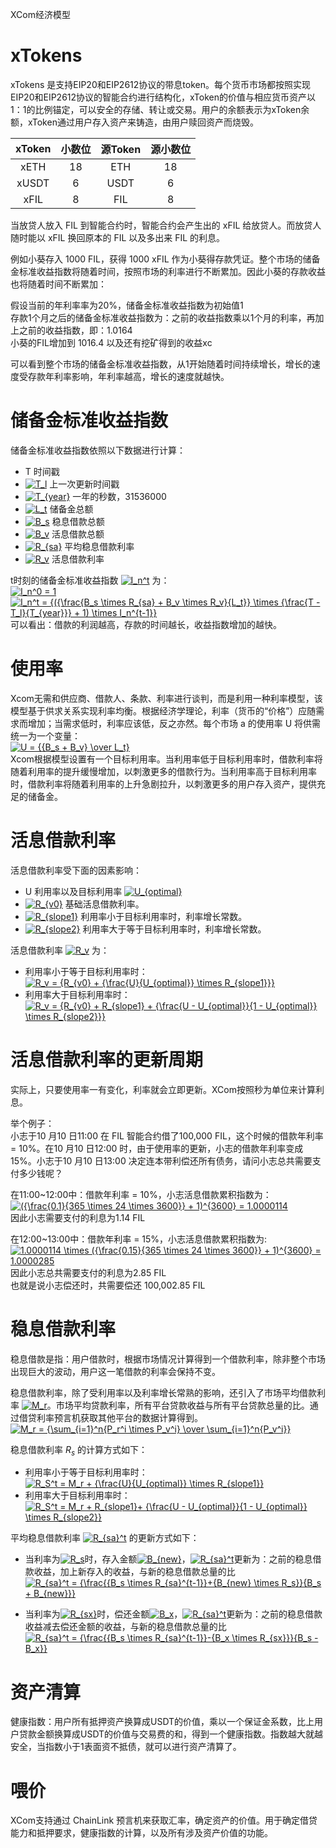 XCom经济模型

# xTokens
xTokens 是支持EIP20和EIP2612协议的带息token。每个货币市场都按照实现EIP20和EIP2612协议的智能合约进行结构化，xToken的价值与相应货币资产以1：1的比例锚定，可以安全的存储、转让或交易。用户的余额表示为xToken余额，xToken通过用户存入资产来铸造，由用户赎回资产而烧毁。

|xToken|小数位|源Token|源小数位|
|:---:|:---:|:---:|:---:|
|xETH|18|ETH|18|
|xUSDT|6|USDT|6|
|xFIL|8|FIL|8|


当放贷人放入 FIL 到智能合约时，智能合约会产生出的 xFIL 给放贷人。而放贷人随时能以 xFIL 换回原本的 FIL 以及多出来 FIL 的利息。  

例如小葵存入 1000 FIL，获得 1000 xFIL 作为小葵得存款凭证。整个市场的储备金标准收益指数将随着时间，按照市场的利率进行不断累加。因此小葵的存款收益也将随着时间不断累加：

假设当前的年利率率为20%，储备金标准收益指数为初始值1  
存款1个月之后的储备金标准收益指数为：之前的收益指数乘以1个月的利率，再加上之前的收益指数，即：1.0164  
小葵的FIL增加到 1016.4 以及还有挖矿得到的收益xc  

可以看到整个市场的储备金标准收益指数，从1开始随着时间持续增长，增长的速度受存款年利率影响，年利率越高，增长的速度就越快。  

# 储备金标准收益指数
储备金标准收益指数依照以下数据进行计算：
- T 时间戳
- <a href="https://www.codecogs.com/eqnedit.php?latex=T_l" target="_blank"><img src="https://latex.codecogs.com/gif.latex?T_l" title="T_l" /></a> 上一次更新时间戳
- <a href="https://www.codecogs.com/eqnedit.php?latex=T_{year}" target="_blank"><img src="https://latex.codecogs.com/gif.latex?T_{year}" title="T_{year}" /></a> 一年的秒数，31536000
- <a href="https://www.codecogs.com/eqnedit.php?latex=L_t" target="_blank"><img src="https://latex.codecogs.com/gif.latex?L_t" title="L_t" /></a> 储备金总额
- <a href="https://www.codecogs.com/eqnedit.php?latex=B_s" target="_blank"><img src="https://latex.codecogs.com/gif.latex?B_s" title="B_s" /></a> 稳息借款总额
- <a href="https://www.codecogs.com/eqnedit.php?latex=B_v" target="_blank"><img src="https://latex.codecogs.com/gif.latex?B_v" title="B_v" /></a> 活息借款总额
- <a href="https://www.codecogs.com/eqnedit.php?latex=R_{sa}" target="_blank"><img src="https://latex.codecogs.com/gif.latex?R_{sa}" title="R_{sa}" /></a> 平均稳息借款利率
- <a href="https://www.codecogs.com/eqnedit.php?latex=R_v" target="_blank"><img src="https://latex.codecogs.com/gif.latex?R_v" title="R_v" /></a> 活息借款利率  

t时刻的储备金标准收益指数 <a href="https://www.codecogs.com/eqnedit.php?latex=I_n^t" target="_blank"><img src="https://latex.codecogs.com/gif.latex?I_n^t" title="I_n^t" /></a> 为：  
<a href="https://www.codecogs.com/eqnedit.php?latex=I_n^0&space;=&space;1" target="_blank"><img src="https://latex.codecogs.com/gif.latex?I_n^0&space;=&space;1" title="I_n^0 = 1" /></a>  
<a href="https://www.codecogs.com/eqnedit.php?latex=I_n^t&space;=&space;{({\frac{B_s&space;\times&space;R_{sa}&space;&plus;&space;B_v&space;\times&space;R_v}{L_t}}&space;\times&space;{\frac{T&space;-&space;T_l}{T_{year}}}&space;&plus;&space;1)&space;\times&space;I_n^{t-1}}" target="_blank"><img src="https://latex.codecogs.com/gif.latex?I_n^t&space;=&space;{({\frac{B_s&space;\times&space;R_{sa}&space;&plus;&space;B_v&space;\times&space;R_v}{L_t}}&space;\times&space;{\frac{T&space;-&space;T_l}{T_{year}}}&space;&plus;&space;1)&space;\times&space;I_n^{t-1}}" title="I_n^t = {({\frac{B_s \times R_{sa} + B_v \times R_v}{L_t}} \times {\frac{T - T_l}{T_{year}}} + 1) \times I_n^{t-1}}" /></a>  
可以看出：借款的利润越高，存款的时间越长，收益指数增加的越快。

# 使用率
Xcom无需和供应商、借款人、条款、利率进行谈判，而是利用一种利率模型，该模型基于供求关系实现利率均衡。根据经济学理论，利率（货币的“价格”）应随需求而增加；当需求低时，利率应该低，反之亦然。每个市场 a 的使用率 U 将供需统一为一个变量：  
<a href="https://www.codecogs.com/eqnedit.php?latex=U&space;=&space;{{B_s&space;&plus;&space;B_v}&space;\over&space;L_t}" target="_blank"><img src="https://latex.codecogs.com/gif.latex?U&space;=&space;{{B_s&space;&plus;&space;B_v}&space;\over&space;L_t}" title="U = {{B_s + B_v} \over L_t}" /></a>  
Xcom根据模型设置有一个目标利用率。当利用率低于目标利用率时，借款利率将随着利用率的提升缓慢增加，以刺激更多的借款行为。当利用率高于目标利用率时，借款利率将随着利用率的上升急剧拉升，以刺激更多的用户存入资产，提供充足的储备金。

# 活息借款利率
活息借款利率受下面的因素影响：
+ U 利用率以及目标利用率 <a href="https://www.codecogs.com/eqnedit.php?latex=U_{optimal}" target="_blank"><img src="https://latex.codecogs.com/gif.latex?U_{optimal}" title="U_{optimal}" /></a>
+ <a href="https://www.codecogs.com/eqnedit.php?latex=R_{v0}" target="_blank"><img src="https://latex.codecogs.com/gif.latex?R_{v0}" title="R_{v0}" /></a> 基础活息借款利率。
+ <a href="https://www.codecogs.com/eqnedit.php?latex=R_{slope1}" target="_blank"><img src="https://latex.codecogs.com/gif.latex?R_{slope1}" title="R_{slope1}" /></a> 利用率小于目标利用率时，利率增长常数。
+ <a href="https://www.codecogs.com/eqnedit.php?latex=R_{slope2}" target="_blank"><img src="https://latex.codecogs.com/gif.latex?R_{slope2}" title="R_{slope2}" /></a> 利用率大于等于目标利用率时，利率增长常数。

活息借款利率 <a href="https://www.codecogs.com/eqnedit.php?latex=R_v" target="_blank"><img src="https://latex.codecogs.com/gif.latex?R_v" title="R_v" /></a> 为：  
+ 利用率小于等于目标利用率时：
    <a href="https://www.codecogs.com/eqnedit.php?latex=R_v&space;=&space;{R_{v0}&space;&plus;&space;{\frac{U}{U_{optimal}}&space;\times&space;R_{slope1}}}" target="_blank"><img src="https://latex.codecogs.com/gif.latex?R_v&space;=&space;{R_{v0}&space;&plus;&space;{\frac{U}{U_{optimal}}&space;\times&space;R_{slope1}}}" title="R_v = {R_{v0} + {\frac{U}{U_{optimal}} \times R_{slope1}}}" /></a>
+ 利用率大于目标利用率时：
    <a href="https://www.codecogs.com/eqnedit.php?latex=R_v&space;=&space;{R_{v0}&space;&plus;&space;R_{slope1}&space;&plus;&space;{\frac{U&space;-&space;U_{optimal}}{1&space;-&space;U_{optimal}}&space;\times&space;R_{slope2}}}" target="_blank"><img src="https://latex.codecogs.com/gif.latex?R_v&space;=&space;{R_{v0}&space;&plus;&space;R_{slope1}&space;&plus;&space;{\frac{U&space;-&space;U_{optimal}}{1&space;-&space;U_{optimal}}&space;\times&space;R_{slope2}}}" title="R_v = {R_{v0} + R_{slope1} + {\frac{U - U_{optimal}}{1 - U_{optimal}} \times R_{slope2}}}" /></a>

# 活息借款利率的更新周期
实际上，只要使用率一有变化，利率就会立即更新。XCom按照秒为单位来计算利息。

举个例子：  
小志于10 月10 日11:00 在 FIL 智能合约借了100,000 FIL，这个时候的借款年利率 = 10%。在10 月10 日12:00 时，由于使用率的更新，小志的借款年利率变成15%。小志于10 月10 日13:00 决定连本带利偿还所有债务，请问小志总共需要支付多少钱呢？  

在11:00~12:00中：借款年利率 = 10%，小志活息借款累积指数为：  
<a href="https://www.codecogs.com/eqnedit.php?latex=({\frac{0.1}{365&space;\times&space;24&space;\times&space;3600}}&space;&plus;&space;1)^{3600}&space;=&space;1.0000114" target="_blank"><img src="https://latex.codecogs.com/gif.latex?({\frac{0.1}{365&space;\times&space;24&space;\times&space;3600}}&space;&plus;&space;1)^{3600}&space;=&space;1.0000114" title="({\frac{0.1}{365 \times 24 \times 3600}} + 1)^{3600} = 1.0000114" /></a>  
因此小志需要支付的利息为1.14 FIL  

在12:00~13:00中：借款年利率 = 15%，小志活息借款累积指数为:  
<a href="https://www.codecogs.com/eqnedit.php?latex=1.0000114&space;\times&space;({\frac{0.15}{365&space;\times&space;24&space;\times&space;3600}}&space;&plus;&space;1)^{3600}&space;=&space;1.0000285" target="_blank"><img src="https://latex.codecogs.com/gif.latex?1.0000114&space;\times&space;({\frac{0.15}{365&space;\times&space;24&space;\times&space;3600}}&space;&plus;&space;1)^{3600}&space;=&space;1.0000285" title="1.0000114 \times ({\frac{0.15}{365 \times 24 \times 3600}} + 1)^{3600} = 1.0000285" /></a>  
因此小志总共需要支付的利息为2.85 FIL  
也就是说小志偿还时，共需要偿还 100,002.85 FIL

# 稳息借款利率
稳息借款是指：用户借款时，根据市场情况计算得到一个借款利率，除非整个市场出现巨大的波动，用户这一笔借款的利率会保持不变。 

稳息借款利率，除了受利用率以及利率增长常熟的影响，还引入了市场平均借款利率 <a href="https://www.codecogs.com/eqnedit.php?latex=M_r" target="_blank"><img src="https://latex.codecogs.com/gif.latex?M_r" title="M_r" /></a>。市场平均贷款利率，所有平台贷款收益与所有平台贷款总量的比。通过借贷利率预言机获取其他平台的数据计算得到。  
<a href="https://www.codecogs.com/eqnedit.php?latex=M_r&space;=&space;{\sum_{i=1}^n{P_r^i&space;\times&space;P_v^i}&space;\over&space;\sum_{i=1}^n{P_v^i}}" target="_blank"><img src="https://latex.codecogs.com/gif.latex?M_r&space;=&space;{\sum_{i=1}^n{P_r^i&space;\times&space;P_v^i}&space;\over&space;\sum_{i=1}^n{P_v^i}}" title="M_r = {\sum_{i=1}^n{P_r^i \times P_v^i} \over \sum_{i=1}^n{P_v^i}}" /></a>  

稳息借款利率 $R_s$ 的计算方式如下：  
+ 利用率小于等于目标利用率时：  
<a href="https://www.codecogs.com/eqnedit.php?latex=R_S^t&space;=&space;M_r&space;&plus;&space;{\frac{U}{U_{optimal}}&space;\times&space;R_{slope1}}" target="_blank"><img src="https://latex.codecogs.com/gif.latex?R_S^t&space;=&space;M_r&space;&plus;&space;{\frac{U}{U_{optimal}}&space;\times&space;R_{slope1}}" title="R_S^t = M_r + {\frac{U}{U_{optimal}} \times R_{slope1}}" /></a>  
+ 利用率大于目标利用率时：  
<a href="https://www.codecogs.com/eqnedit.php?latex=R_S^t&space;=&space;M_r&space;&plus;&space;R_{slope1}&plus;&space;{\frac{U&space;-&space;U_{optimal}}{1&space;-&space;U_{optimal}}&space;\times&space;R_{slope2}}" target="_blank"><img src="https://latex.codecogs.com/gif.latex?R_S^t&space;=&space;M_r&space;&plus;&space;R_{slope1}&plus;&space;{\frac{U&space;-&space;U_{optimal}}{1&space;-&space;U_{optimal}}&space;\times&space;R_{slope2}}" title="R_S^t = M_r + R_{slope1}+ {\frac{U - U_{optimal}}{1 - U_{optimal}} \times R_{slope2}}" /></a>  

平均稳息借款利率 <a href="https://www.codecogs.com/eqnedit.php?latex=R_{sa}^t" target="_blank"><img src="https://latex.codecogs.com/gif.latex?R_{sa}^t" title="R_{sa}^t" /></a> 的更新方式如下：  
 
+ 当利率为<a href="https://www.codecogs.com/eqnedit.php?latex=R_s" target="_blank"><img src="https://latex.codecogs.com/gif.latex?R_s" title="R_s" /></a>时，存入金额<a href="https://www.codecogs.com/eqnedit.php?latex=B_{new}" target="_blank"><img src="https://latex.codecogs.com/gif.latex?B_{new}" title="B_{new}" /></a>，<a href="https://www.codecogs.com/eqnedit.php?latex=R_{sa}^t" target="_blank"><img src="https://latex.codecogs.com/gif.latex?R_{sa}^t" title="R_{sa}^t" /></a>更新为：之前的稳息借款收益，加上新存入的收益，与新的稳息借款总量的比  
<a href="https://www.codecogs.com/eqnedit.php?latex=R_{sa}^t&space;=&space;{\frac{{B_s&space;\times&space;R_{sa}^{t-1}}&plus;{B_{new}&space;\times&space;R_s}}{B_s&space;&plus;&space;B_{new}}}" target="_blank"><img src="https://latex.codecogs.com/gif.latex?R_{sa}^t&space;=&space;{\frac{{B_s&space;\times&space;R_{sa}^{t-1}}&plus;{B_{new}&space;\times&space;R_s}}{B_s&space;&plus;&space;B_{new}}}" title="R_{sa}^t = {\frac{{B_s \times R_{sa}^{t-1}}+{B_{new} \times R_s}}{B_s + B_{new}}}" /></a>  

+ 当利率为<a href="https://www.codecogs.com/eqnedit.php?latex=R_{sx}" target="_blank"><img src="https://latex.codecogs.com/gif.latex?R_{sx}" title="R_{sx}" /></a>时，偿还金额<a href="https://www.codecogs.com/eqnedit.php?latex=B_x" target="_blank"><img src="https://latex.codecogs.com/gif.latex?B_x" title="B_x" /></a>，<a href="https://www.codecogs.com/eqnedit.php?latex=R_{sa}^t" target="_blank"><img src="https://latex.codecogs.com/gif.latex?R_{sa}^t" title="R_{sa}^t" /></a>更新为：之前的稳息借款收益减去偿还金额的收益，与新的稳息借款总量的比  
<a href="https://www.codecogs.com/eqnedit.php?latex=R_{sa}^t&space;=&space;{\frac{{B_s&space;\times&space;R_{sa}^{t-1}}-{B_x&space;\times&space;R_{sx}}}{B_s&space;-&space;B_x}}" target="_blank"><img src="https://latex.codecogs.com/gif.latex?R_{sa}^t&space;=&space;{\frac{{B_s&space;\times&space;R_{sa}^{t-1}}-{B_x&space;\times&space;R_{sx}}}{B_s&space;-&space;B_x}}" title="R_{sa}^t = {\frac{{B_s \times R_{sa}^{t-1}}-{B_x \times R_{sx}}}{B_s - B_x}}" /></a>  

# 资产清算
健康指数：用户所有抵押资产换算成USDT的价值，乘以一个保证金系数，比上用户贷款金额换算成USDT的价值与交易费的和，得到一个健康指数。指数越大就越安全，当指数小于1表面资不抵债，就可以进行资产清算了。

# 喂价
XCom支持通过 ChainLink 预言机来获取汇率，确定资产的价值。用于确定借贷能力和抵押要求，健康指数的计算，以及所有涉及资产价值的功能。
